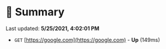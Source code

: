 # 📖 Summary
Last updated: **5/25/2021, 4:02:01 PM**

- `GET` [https://google.com](https://google.com) - **Up** (149ms)
